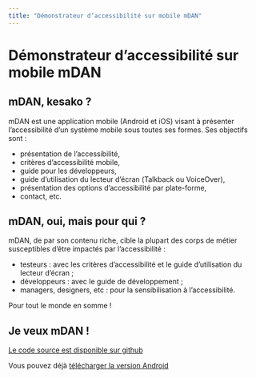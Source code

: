 ```yaml
---
title: "Démonstrateur d’accessibilité sur mobile mDAN"
---
```


# Démonstrateur d’accessibilité sur mobile mDAN   

## mDAN, kesako&nbsp;?

mDAN est une application mobile (Android et iOS) visant à présenter l’accessibilité d’un système mobile sous toutes ses formes. Ses objectifs sont&nbsp;: 
- présentation de l’accessibilité,
- critères d’accessibilité mobile,
- guide pour les développeurs,
- guide d’utilisation du lecteur d’écran (<span lang="en">Talkback</span> ou <span lang="en">VoiceOver</span>),
- présentation des options d’accessibilité par plate-forme,
- contact, etc.

## mDAN, oui, mais pour qui&nbsp;?

mDAN, de par son contenu riche, cible la plupart des corps de métier susceptibles d’être impactés par l’accessibilité&nbsp;: 

- testeurs&nbsp;: avec les critères d’accessibilité et le guide d’utilisation du lecteur d’écran&nbsp;;
- développeurs&nbsp;: avec le guide de développement&nbsp;;
- managers, designers, etc&nbsp;: pour la sensibilisation à l’accessibilité.

Pour tout le monde en somme&nbsp;!

## Je veux mDAN&nbsp;!
[Le code source est disponible sur github](https://github.com/Orange-OpenSource/m-dan)

Vous pouvez déjà [télécharger la version Android](/mDAN_v2.2.0.apk)
